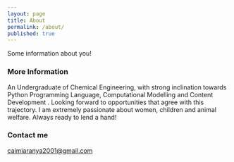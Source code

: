 ```yaml
---
layout: page
title: About
permalink: /about/
published: true
---
```


Some information about you!

### More Information

An Undergraduate of Chemical Engineering, with strong inclination towards Python Programming Language, Computational Modelling and Content Development . Looking forward to opportunities that agree with this trajectory.
I am extremely passionate about women, children and animal welfare. Always ready to lend a hand!

### Contact me

[caimiaranya2001@gmail.com](mailto:email@domain.com)
